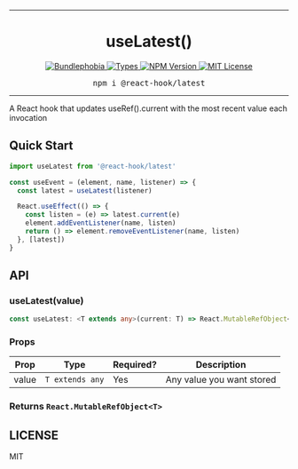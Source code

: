 <hr>
<div align="center">
  <h1 align="center">
    useLatest()
  </h1>
</div>

<p align="center">
  <a href="https://bundlephobia.com/result?p=@react-hook/latest">
    <img alt="Bundlephobia" src="https://img.shields.io/bundlephobia/minzip/@react-hook/latest?style=for-the-badge&labelColor=24292e">
  </a>
  <a aria-label="Types" href="https://www.npmjs.com/package/@react-hook/latest">
    <img alt="Types" src="https://img.shields.io/npm/types/@react-hook/latest?style=for-the-badge&labelColor=24292e">
  </a>
  <!--
  <a aria-label="Code coverage report" href="https://codecov.io/gh/jaredLunde/react-hook">
    <img alt="Code coverage" src="https://img.shields.io/codecov/c/gh/jaredLunde/react-hook?style=for-the-badge&labelColor=24292e">
  </a>
  <a aria-label="Build status" href="https://travis-ci.com/jaredLunde/react-hook">
    <img alt="Build status" src="https://img.shields.io/travis/com/jaredLunde/react-hook?style=for-the-badge&labelColor=24292e">
  </a>
  -->
  <a aria-label="NPM version" href="https://www.npmjs.com/package/@react-hook/latest">
    <img alt="NPM Version" src="https://img.shields.io/npm/v/@react-hook/latest?style=for-the-badge&labelColor=24292e">
  </a>
  <a aria-label="License" href="https://jaredlunde.mit-license.org/">
    <img alt="MIT License" src="https://img.shields.io/npm/l/@react-hook/latest?style=for-the-badge&labelColor=24292e">
  </a>
</p>

<pre align="center">npm i @react-hook/latest</pre>
<hr>

A React hook that updates useRef().current with the most recent value each invocation

## Quick Start

```jsx harmony
import useLatest from '@react-hook/latest'

const useEvent = (element, name, listener) => {
  const latest = useLatest(listener)

  React.useEffect(() => {
    const listen = (e) => latest.current(e)
    element.addEventListener(name, listen)
    return () => element.removeEventListener(name, listen)
  }, [latest])
}
```

## API

### useLatest(value)

```ts
const useLatest: <T extends any>(current: T) => React.MutableRefObject<T>
```

### Props

| Prop  | Type            | Required? | Description               |
| ----- | --------------- | --------- | ------------------------- |
| value | `T extends any` | Yes       | Any value you want stored |

### Returns `React.MutableRefObject<T>`

## LICENSE

MIT
